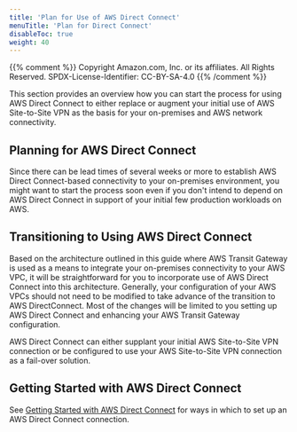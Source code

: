 ```yaml
---
title: 'Plan for Use of AWS Direct Connect'
menuTitle: 'Plan for Direct Connect'
disableToc: true
weight: 40
---
```


{{% comment %}}
Copyright Amazon.com, Inc. or its affiliates. All Rights Reserved.
SPDX-License-Identifier: CC-BY-SA-4.0
{{% /comment %}}

This section provides an overview how you can start the process for using AWS Direct Connect to either replace or augment your initial use of AWS Site-to-Site VPN as the basis for your on-premises and AWS network connectivity.

## Planning for AWS Direct Connect

Since there can be lead times of several weeks or more to establish AWS Direct Connect-based connectivity to your on-premises environment, you might want to start the process soon even if you don't intend to depend on AWS Direct Connect in support of your initial few production workloads on AWS.

## Transitioning to Using AWS Direct Connect

Based on the architecture outlined in this guide where AWS Transit Gateway is used as a means to integrate your on-premises connectivity to your AWS VPC, it will be straightforward for you to incorporate use of AWS Direct Connect into this architecture. Generally, your configuration of your AWS VPCs should not need to be modified to take advance of the transition to AWS DirectConnect.  Most of the changes will be limited to you setting up AWS Direct Connect and enhancing your AWS Transit Gateway configuration.

AWS Direct Connect can either supplant your initial AWS Site-to-Site VPN connection or be configured to use your AWS Site-to-Site VPN connection as a fail-over solution.

## Getting Started with AWS Direct Connect

See [Getting Started with AWS Direct Connect](https://aws.amazon.com/directconnect/getting-started/) for ways in which to set up an AWS Direct Connect connection.